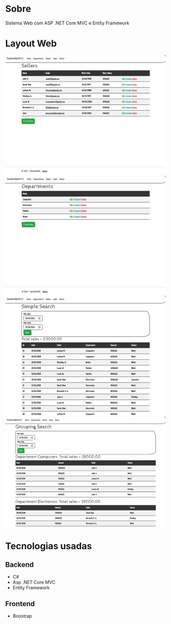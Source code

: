 # Sobre
Sistema Web com ASP .NET Core MVC e Entity Framework

# Layout Web
![web1](https://github.com/Lucas-Woibau/SalesWebMVC/blob/master/SalesWebMVC/LayoutImg/Sellers.png?raw=true)
![web2](https://github.com/Lucas-Woibau/SalesWebMVC/blob/master/SalesWebMVC/LayoutImg/Departments.jpg?raw=true)
![web3](https://github.com/Lucas-Woibau/SalesWebMVC/blob/master/SalesWebMVC/LayoutImg/Simple%20Search.png?raw=true)
![web4](https://github.com/Lucas-Woibau/SalesWebMVC/blob/master/SalesWebMVC/LayoutImg/Grouping%20Search.png?raw=true)

# Tecnologias usadas
## Backend
- C#
- Asp .NET Core MVC
- Entity Framework
## Frontend
- Boostrap
